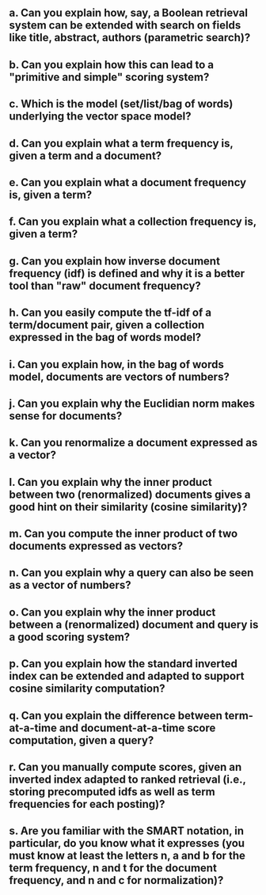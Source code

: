 ## a. Can you explain how, say, a Boolean retrieval system can be extended with search on fields like title, abstract, authors (parametric search)?

## b. Can you explain how this can lead to a "primitive and simple" scoring system?

## c. Which is the model (set/list/bag of words) underlying the vector space model?

## d. Can you explain what a term frequency is, given a term and a document?

## e. Can you explain what a document frequency is, given a term?

## f. Can you explain what a collection frequency is, given a term?

## g. Can you explain how inverse document frequency (idf) is defined and why it is a better tool than "raw" document frequency?

## h. Can you easily compute the tf-idf of a term/document pair, given a collection expressed in the bag of words model?

## i. Can you explain how, in the bag of words model, documents are vectors of numbers?

## j. Can you explain why the Euclidian norm makes sense for documents?

## k. Can you renormalize a document expressed as a vector?

## l. Can you explain why the inner product between two (renormalized) documents gives a good hint on their similarity (cosine similarity)?

## m. Can you compute the inner product of two documents expressed as vectors?

## n. Can you explain why a query can also be seen as a vector of numbers?

## o. Can you explain why the inner product between a (renormalized) document and query is a good scoring system?

## p. Can you explain how the standard inverted index can be extended and adapted to support cosine similarity computation?

## q. Can you explain the difference between term-at-a-time and document-at-a-time score computation, given a query?

## r. Can you manually compute scores, given an inverted index adapted to ranked retrieval (i.e., storing precomputed idfs as well as term frequencies for each posting)?

## s. Are you familiar with the SMART notation, in particular, do you know what it expresses (you must know at least the letters n, a and b for the term frequency, n and t for the document frequency, and n and c for normalization)?
